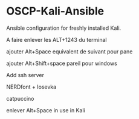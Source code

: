# OSCP-Kali-Ansible

Ansible configuration for freshly installed Kali.

A faire enlever les ALT+1243 du terminal

ajouter Alt+Space equivalent de suivant pour pane

ajouter Alt+Shift+space pareil pour windows

Add ssh server

NERDfont +  Iosevka

catpuccino

enlever Alt+Space in use in Kali
